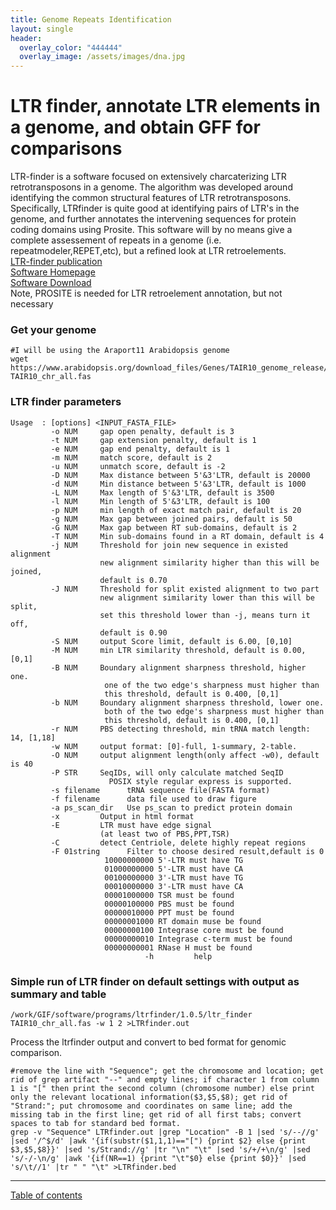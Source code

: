 ```yaml
---
title: Genome Repeats Identification
layout: single
header:
  overlay_color: "444444"
  overlay_image: /assets/images/dna.jpg
---
```


# LTR finder, annotate LTR elements in a genome, and obtain GFF for comparisons

LTR-finder is a software focused on extensively charcaterizing LTR retrotransposons in a genome.  The algorithm was developed around identifying the common structural features of LTR retrotransposons.  Specifically, LTRfinder is quite good at identifying pairs of LTR's in the genome, and further annotates the intervening sequences for protein coding domains using Prosite. This software will by no means give a complete assessement of repeats in a genome (i.e. repeatmodeler,REPET,etc), but a refined look at LTR retroelements.<br/>
[LTR-finder publication](https://www.ncbi.nlm.nih.gov/pmc/articles/PMC1933203/) <br/>
[Software Homepage](http://tlife.fudan.edu.cn/ltr_finder/) <br/>
[Software Download](https://code.google.com/archive/p/ltr-finder/source) <br/>
Note, PROSITE is needed for LTR retroelement annotation, but not necessary <br/>

### Get your genome
```
#I will be using the Araport11 Arabidopsis genome
wget https://www.arabidopsis.org/download_files/Genes/TAIR10_genome_release/TAIR10_chromosome_files/TAIR10_chr_all.fas
TAIR10_chr_all.fas
 ```

### LTR finder parameters
```
Usage  : [options] <INPUT_FASTA_FILE>
         -o NUM     gap open penalty, default is 3
         -t NUM     gap extension penalty, default is 1
         -e NUM     gap end penalty, default is 1
         -m NUM     match score, default is 2
         -u NUM     unmatch score, default is -2
         -D NUM     Max distance between 5'&3'LTR, default is 20000
         -d NUM     Min distance between 5'&3'LTR, default is 1000
         -L NUM     Max length of 5'&3'LTR, default is 3500
         -l NUM     Min length of 5'&3'LTR, default is 100
         -p NUM     min length of exact match pair, default is 20
         -g NUM     Max gap between joined pairs, default is 50
         -G NUM     Max gap between RT sub-domains, default is 2
         -T NUM     Min sub-domains found in a RT domain, default is 4
         -j NUM     Threshold for join new sequence in existed alignment
                    new alignment similarity higher than this will be joined,
                    default is 0.70
         -J NUM     Threshold for split existed alignment to two part
                    new alignment similarity lower than this will be split,
                    set this threshold lower than -j, means turn it off,
                    default is 0.90
         -S NUM     output Score limit, default is 6.00, [0,10]
         -M NUM     min LTR similarity threshold, default is 0.00, [0,1]
         -B NUM     Boundary alignment sharpness threshold, higher one.
                     one of the two edge's sharpness must higher than
                     this threshold, default is 0.400, [0,1]
         -b NUM     Boundary alignment sharpness threshold, lower one.
                     both of the two edge's sharpness must higher than
                     this threshold, default is 0.400, [0,1]
         -r NUM     PBS detecting threshold, min tRNA match length: 14, [1,18]
         -w NUM     output format: [0]-full, 1-summary, 2-table.
         -O NUM     output alignment length(only affect -w0), default is 40
         -P STR     SeqIDs, will only calculate matched SeqID
                      POSIX style regular express is supported.
         -s filename      tRNA sequence file(FASTA format)
         -f filename      data file used to draw figure
         -a ps_scan_dir   Use ps_scan to predict protein domain
         -x         Output in html format
         -E         LTR must have edge signal
                    (at least two of PBS,PPT,TSR)
         -C         detect Centriole, delete highly repeat regions
         -F 01string      Filter to choose desired result,default is 0
                     10000000000 5'-LTR must have TG
                     01000000000 5'-LTR must have CA
                     00100000000 3'-LTR must have TG
                     00010000000 3'-LTR must have CA
                     00001000000 TSR must be found
                     00000100000 PBS must be found
                     00000010000 PPT must be found
                     00000001000 RT domain muse be found
                     00000000100 Integrase core must be found
                     00000000010 Integrase c-term must be found
                     00000000001 RNase H must be found
                              -h         help
```

### Simple run of LTR finder on default settings with output as summary and table
```
/work/GIF/software/programs/ltrfinder/1.0.5/ltr_finder TAIR10_chr_all.fas -w 1 2 >LTRfinder.out
```
Process the ltrfinder output and convert to bed format for genomic comparison.
```
#remove the line with "Sequence"; get the chromosome and location; get rid of grep artifact "--" and empty lines; if character 1 from column 1 is "[" then print the second column (chromosome number) else print only the relevant locational information($3,$5,$8); get rid of "Strand:"; put chromosome and coordinates on same line; add the missing tab in the first line; get rid of all first tabs; convert spaces to tab for standard bed format.
grep -v "Sequence" LTRfinder.out |grep "Location" -B 1 |sed 's/--//g' |sed '/^$/d' |awk '{if(substr($1,1,1)=="[") {print $2} else {print $3,$5,$8}}' |sed 's/Strand://g' |tr "\n" "\t" |sed 's/+/+\n/g' |sed 's/-/-\n/g' |awk '{if(NR==1) {print "\t"$0} else {print $0}}' |sed 's/\t//1' |tr " " "\t" >LTRfinder.bed
```


---
[Table of contents](Repeats_index.md)
